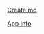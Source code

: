 
<html>
</html>

[Create.md](https://createbrowser.github.io/MicrosoftWindowsManagerBrowser/AppInfo/app/Create.md)

<!-- 
https://createbrowser.github.io/MicrosoftWindowsManagerBrowser/AppInfo/app/Create.md
-->

[App Info](https://createbrowser.github.io/MicrosoftWindowsManagerBrowser/AppInfo/app/Create.md)
